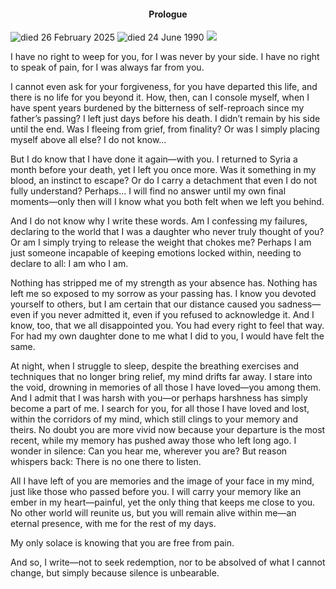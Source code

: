 <center><h4>Prologue</h4></center>

![died 26 February 2025](1.jpg)
![died 24 June 1990](2.jpeg)
![](3.jpeg)

I have no right to weep for you, for I was never by your side. I have no right to speak of pain, for I was always far from you.

I cannot even ask for your forgiveness, for you have departed this life, and there is no life for you beyond it. How, then, can I console myself, when I have spent years burdened by the bitterness of self-reproach since my father’s passing? I left just days before his death. I didn’t remain by his side until the end. Was I fleeing from grief, from finality? Or was I simply placing myself above all else? I do not know…

But I do know that I have done it again—with you. I returned to Syria a month before your death, yet I left you once more. Was it something in my blood, an instinct to escape? Or do I carry a detachment that even I do not fully understand? Perhaps… I will find no answer until my own final moments—only then will I know what you both felt when we left you behind.

And I do not know why I write these words. Am I confessing my failures, declaring to the world that I was a daughter who never truly thought of you? Or am I simply trying to release the weight that chokes me? Perhaps I am just someone incapable of keeping emotions locked within, needing to declare to all: I am who I am.

Nothing has stripped me of my strength as your absence has. Nothing has left me so exposed to my sorrow as your passing has. I know you devoted yourself to others, but I am certain that our distance caused you sadness—even if you never admitted it, even if you refused to acknowledge it. And I know, too, that we all disappointed you. You had every right to feel that way. For had my own daughter done to me what I did to you, I would have felt the same.

At night, when I struggle to sleep, despite the breathing exercises and techniques that no longer bring relief, my mind drifts far away. I stare into the void, drowning in memories of all those I have loved—you among them. And I admit that I was harsh with you—or perhaps harshness has simply become a part of me. I search for you, for all those I have loved and lost, within the corridors of my mind, which still clings to your memory and theirs. No doubt you are more vivid now because your departure is the most recent, while my memory has pushed away those who left long ago. I wonder in silence: Can you hear me, wherever you are? But reason whispers back: There is no one there to listen.

All I have left of you are memories and the image of your face in my mind, just like those who passed before you. I will carry your memory like an ember in my heart—painful, yet the only thing that keeps me close to you. No other world will reunite us, but you will remain alive within me—an eternal presence, with me for the rest of my days.

My only solace is knowing that you are free from pain.

And so, I write—not to seek redemption, nor to be absolved of what I cannot change, but simply because silence is unbearable. 




